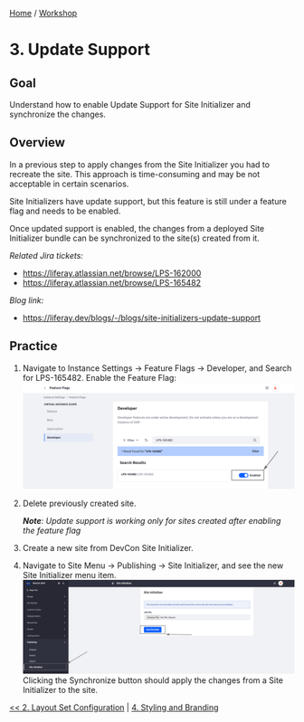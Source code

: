 [Home](../../../README.md) / [Workshop](../README.md) 

# 3. Update Support

## Goal 

Understand how to enable Update Support for Site Initializer and synchronize the changes. 

## Overview

In a previous step to apply changes from the Site Initializer you had to recreate the site. 
This approach is time-consuming and may be not acceptable in certain scenarios.

Site Initializers have update support, but this feature is still under a feature flag and needs to be enabled.

Once updated support is enabled, the changes from a deployed Site Initializer bundle can be synchronized to the site(s) created from it.

_Related Jira tickets:_
- https://liferay.atlassian.net/browse/LPS-162000
- https://liferay.atlassian.net/browse/LPS-165482

_Blog link:_
- https://liferay.dev/blogs/-/blogs/site-initializers-update-support

## Practice

1. Navigate to Instance Settings → Feature Flags → Developer, and Search for LPS-165482. Enable the Feature Flag:
![01.png](images/01.png)

2. Delete previously created site.

    _**Note**: Update support is working only for sites created after enabling the feature flag_

3. Create a new site from DevCon Site Initializer.
4. Navigate to Site Menu → Publishing → Site Initializer, and see the new Site Initializer menu item. 
![02.png](images/02.png)
   Clicking the Synchronize button should apply the changes from a Site Initializer to the site.

[<< 2. Layout Set Configuration](../02-layout-set/README.md) | [4. Styling and Branding](../04-styling-branding/README.md)